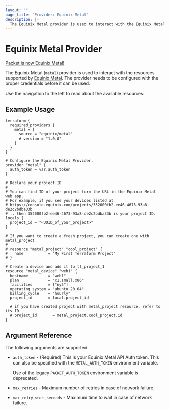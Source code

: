 ```yaml
---
layout: ""
page_title: "Provider: Equinix Metal"
description: |-
  The Equinix Metal provider is used to interact with the Equinix Metal Host API.
---
```


# Equinix Metal Provider

[Packet is now Equinix Metal!](https://blog.equinix.com/blog/2020/10/06/equinix-metal-metal-and-more/)

The Equinix Metal (`metal`) provider is used to interact with the resources supported by [Equinix Metal](https://metal.equinix.com/).
The provider needs to be configured with the proper credentials before it can be used.

Use the navigation to the left to read about the available resources.

## Example Usage

```hcl
terraform {
  required_providers {
    metal = {
      source = "equinix/metal"
      # version = "1.0.0"
    }
  }
}

# Configure the Equinix Metal Provider.
provider "metal" {
  auth_token = var.auth_token
}

# Declare your project ID
#
# You can find ID of your project form the URL in the Equinix Metal web app.
# For example, if you see your devices listed at
# https://console.equinix.com/projects/352000fb2-ee46-4673-93a8-de2c2bdba33b
# .. then 352000fb2-ee46-4673-93a8-de2c2bdba33b is your project ID.
locals {
  project_id = "<UUID_of_your_project>"
}

# If you want to create a fresh project, you can create one with metal_project
#
# resource "metal_project" "cool_project" {
#   name           = "My First Terraform Project"
# }

# Create a device and add it to tf_project_1
resource "metal_device" "web1" {
  hostname         = "web1"
  plan             = "c1.small.x86"
  facilities       = ["ny5"]
  operating_system = "ubuntu_20_04"
  billing_cycle    = "hourly"
  project_id       = local.project_id

  # if you have created project with metal_project resource, refer to its ID
  # project_id       = metal_project.cool_project.id
}
```

## Argument Reference

The following arguments are supported:

* `auth_token` - (Required) This is your Equinix Metal API Auth token. This can
  also be specified with the `METAL_AUTH_TOKEN` environment variable.

  Use of the legacy `PACKET_AUTH_TOKEN` environment variable is deprecated.
* `max_retries` - Maximum number of retries in case of network failure.
* `max_retry_wait_seconds` - Maximum time to wait in case of network failure.
